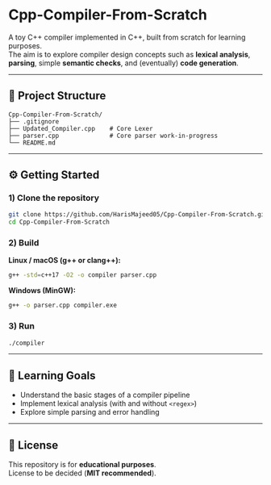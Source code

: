 # Cpp-Compiler-From-Scratch

A toy C++ compiler implemented in C++, built from scratch for learning purposes.  
The aim is to explore compiler design concepts such as **lexical analysis**, **parsing**, simple **semantic checks**, and (eventually) **code generation**.

---

## 📂 Project Structure

```text
Cpp-Compiler-From-Scratch/
├── .gitignore
├── Updated_Compiler.cpp    # Core Lexer                      
├── parser.cpp              # Core parser work-in-progress
└── README.md
```

---

## ⚙️ Getting Started

### 1) Clone the repository

```bash
git clone https://github.com/HarisMajeed05/Cpp-Compiler-From-Scratch.git
cd Cpp-Compiler-From-Scratch
```

### 2) Build

**Linux / macOS (g++ or clang++):**

```bash
g++ -std=c++17 -O2 -o compiler parser.cpp
```

**Windows (MinGW):**

```bash
g++ -o parser.cpp compiler.exe
```

### 3) Run

```bash
./compiler
```

---

## 🎯 Learning Goals

- Understand the basic stages of a compiler pipeline
- Implement lexical analysis (with and without `<regex>`)
- Explore simple parsing and error handling


---

## 📜 License

This repository is for **educational purposes**.  
License to be decided (**MIT recommended**).
